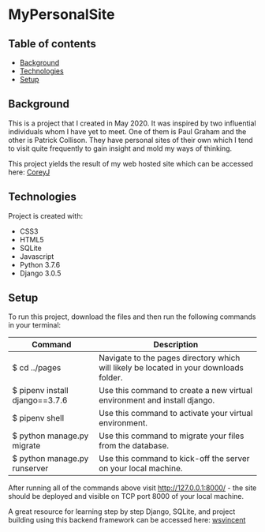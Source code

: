 # MyPersonalSite

## Table of contents
* [Background](#general-info)
* [Technologies](#technologies)
* [Setup](#setup)

## Background
This is a project that I created in May 2020. 
It was inspired by two influential individuals whom I have yet to meet. 
One of them is Paul Graham and the other is Patrick Collison.
They have personal sites of their own which I tend to visit quite frequently to gain insight and mold my ways of thinking.

This project yields the result of my web hosted site which can be accessed here: [CoreyJ](https://coreysjordan.com)

	
## Technologies
Project is created with:
* CSS3
* HTML5
* SQLite
* Javascript
* Python 3.7.6
* Django 3.0.5
 
	
## Setup
To run this project, download the files and then run the following commands in your terminal:

Command | Description
--------|--------------------------------
$ cd ../pages | Navigate to the pages directory which will likely be located in your downloads folder.
$ pipenv install django==3.7.6 |Use this command to create a new virtual environment and install django.
$ pipenv shell | Use this command to activate your virtual environment.
$ python manage.py migrate| Use this command to migrate your files from the database.
$ python manage.py runserver | Use this command to kick-off the server on your local machine.


After running all of the commands above visit http://127.0.0.1:8000/ - the site should be deployed and visible on TCP port 8000 of your local machine.


A great resource for learning step by step Django, SQLite, and project building using this backend framework can be accessed here: [wsvincent](https://github.com/wsvincent/djangoforbeginners)
